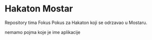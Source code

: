 # Hakaton Mostar
Repository tima Fokus Pokus za Hakaton koji se odrzavao u Mostaru.

nemamo pojma koje je ime aplikacije

